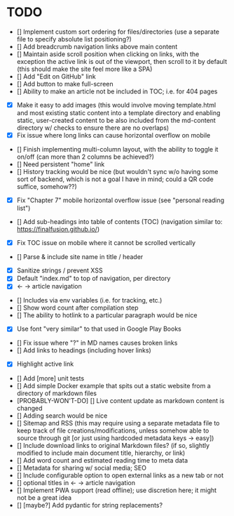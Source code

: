 # TODO

- [] Implement custom sort ordering for files/directories (use a separate file to specify absolute list positioning?)
- [] Add breadcrumb navigation links above main content
- [] Maintain aside scroll position when clicking on links, with the exception the active link is out of the viewport, then scroll to it by default (this should make the site feel more like a SPA)
- [] Add "Edit on GitHub" link
- [] Add button to make full-screen
- [] Ability to make an article not be included in TOC; i.e. for 404 pages
- [X] Make it easy to add images (this would involve moving template.html and most existing static content into a template directory and enabling static, user-created content to be also included from the md-content directory w/ checks to ensure there are no overlaps)
- [X] Fix issue where long links can cause horizontal overflow on mobile
- [] Finish implementing multi-column layout, with the ability to toggle it on/off (can more than 2 columns be achieved?)
- [] Need persistent "home" link
- [] History tracking would be nice (but wouldn't sync w/o having some sort of backend, which is not a goal I have in mind; could a QR code suffice, somehow??)
- [X] Fix "Chapter 7" mobile horizontal overflow issue (see "personal reading list")
- [] Add sub-headings into table of contents (TOC) (navigation similar to: https://finalfusion.github.io/)
- [X] Fix TOC issue on mobile where it cannot be scrolled vertically
- [] Parse & include site name in title / header
- [X] Sanitize strings / prevent XSS
- [X] Default "index.md" to top of navigation, per directory
- [X] <- -> article navigation
- [] Includes via env variables (i.e. for tracking, etc.)
- [] Show word count after compilation step
- [] The ability to hotlink to a particular paragraph would be nice
- [X] Use font "very similar" to that used in Google Play Books
- [] Fix issue where "?" in MD names causes broken links
- [] Add links to headings (including hover links)
- [X] Highlight active link
- [] Add [more] unit tests
- [] Add simple Docker example that spits out a static website from a directory of markdown files
- [PROBABLY-WON'T-DO] [] Live content update as markdown content is changed
- [] Adding search would be nice
- [] Sitemap and RSS (this may require using a separate metadata file to keep track of file creations/modifications, unless somehow able to source through git [or just using hardcoded metadata keys -> easy])
- [] Include download links to original Markdown files? (if so, slightly modified to include main document title, hierarchy, or link)
- [] Add word count and estimated reading time to meta data
- [] Metadata for sharing w/ social media; SEO
- [] Include configurable option to open external links as a new tab or not
- [] optional titles in <- -> article navigation
- [] Implement PWA support (read offline); use discretion here; it might not be a great idea
- [] [maybe?] Add pydantic for string replacements?
